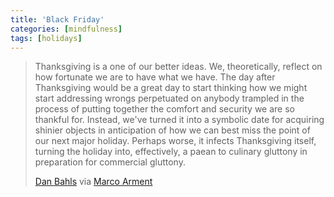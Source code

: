 ```yaml
---
title: 'Black Friday'
categories: [mindfulness]
tags: [holidays]
---
```

> Thanksgiving is a one of our better ideas. We, theoretically, reflect on how fortunate we are to have what we have. The day after Thanksgiving would be a great day to start thinking how we might start addressing wrongs perpetuated on anybody trampled in the process of putting together the comfort and security we are so thankful for. Instead, we've turned it into a symbolic date for acquiring shinier objects in anticipation of how we can best miss the point of our next major holiday. Perhaps worse, it infects Thanksgiving itself, turning the holiday into, effectively, a paean to culinary gluttony in preparation for commercial gluttony.
> 
> [Dan Bahls][1] via [Marco Arment][2]

   [1]: http://squashed.tumblr.com/post/13299732573/honestly-if-youre-out-today-maybe-get-maced
   [2]: http://www.marco.org/
